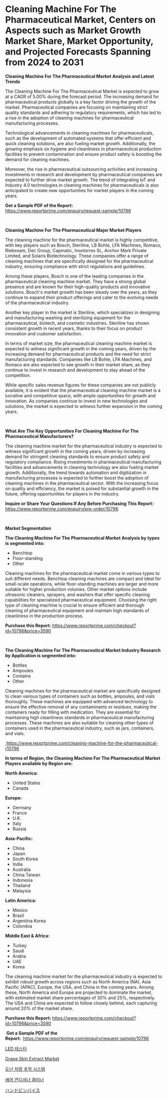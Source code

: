 <p><h1>Cleaning Machine For The Pharmaceutical Market, Centers on Aspects such as Market Growth Market Share, Market Opportunity, and Projected Forecasts Spanning from 2024 to 2031</h1></p><p><strong>Cleaning Machine For The Pharmaceutical Market Analysis and Latest Trends</strong></p>
<p><p>The Cleaning Machine For The Pharmaceutical Market is expected to grow at a CAGR of 5.00% during the forecast period. The increasing demand for pharmaceutical products globally is a key factor driving the growth of the market. Pharmaceutical companies are focusing on maintaining strict quality standards and adhering to regulatory requirements, which has led to a rise in the adoption of cleaning machines for pharmaceutical manufacturing processes.</p><p>Technological advancements in cleaning machines for pharmaceuticals, such as the development of automated systems that offer efficient and quick cleaning solutions, are also fueling market growth. Additionally, the growing emphasis on hygiene and cleanliness in pharmaceutical production facilities to prevent contamination and ensure product safety is boosting the demand for cleaning machines.</p><p>Moreover, the rise in pharmaceutical outsourcing activities and increasing investments in research and development by pharmaceutical companies are expected to further drive market growth. The trend of integrating IoT and Industry 4.0 technologies in cleaning machines for pharmaceuticals is also anticipated to create new opportunities for market players in the coming years.</p></p>
<p><strong>Get a Sample PDF of the Report:&nbsp;</strong> <a href="https://www.reportprime.com/enquiry/request-sample/10796">https://www.reportprime.com/enquiry/request-sample/10796</a></p>
<p>&nbsp;</p>
<p><strong>Cleaning Machine For The Pharmaceutical Major Market Players</strong></p>
<p><p>The cleaning machine for the pharmaceutical market is highly competitive, with key players such as Bosch, Steriline, LB Bohle, LFA Machines, Romaco, Riebesam, Dec Group, Capmatic, Inoxtorres SL, Anchor Mark Private Limited, and Solaris Biotechnology. These companies offer a range of cleaning machines that are specifically designed for the pharmaceutical industry, ensuring compliance with strict regulations and guidelines.</p><p>Among these players, Bosch is one of the leading companies in the pharmaceutical cleaning machine market. They have a strong global presence and are known for their high-quality products and innovative solutions. Bosch's market growth has been steady over the years, as they continue to expand their product offerings and cater to the evolving needs of the pharmaceutical industry.</p><p>Another key player in the market is Steriline, which specializes in designing and manufacturing washing and sterilizing equipment for the pharmaceutical, biotech, and cosmetic industries. Steriline has shown consistent growth in recent years, thanks to their focus on product innovation and customer satisfaction.</p><p>In terms of market size, the pharmaceutical cleaning machine market is expected to witness significant growth in the coming years, driven by the increasing demand for pharmaceutical products and the need for strict manufacturing standards. Companies like LB Bohle, LFA Machines, and Romaco are also expected to see growth in their market share, as they continue to invest in research and development to stay ahead of the competition.</p><p>While specific sales revenue figures for these companies are not publicly available, it is evident that the pharmaceutical cleaning machine market is a lucrative and competitive space, with ample opportunities for growth and innovation. As companies continue to invest in new technologies and solutions, the market is expected to witness further expansion in the coming years.</p></p>
<p>&nbsp;</p>
<p><strong>What Are The Key Opportunities For Cleaning Machine For The Pharmaceutical Manufacturers?</strong></p>
<p><p>The cleaning machine market for the pharmaceutical industry is expected to witness significant growth in the coming years, driven by increasing demand for stringent cleaning standards to ensure product safety and regulatory compliance. Rising investments in pharmaceutical manufacturing facilities and advancements in cleaning technology are also fueling market growth. Additionally, the trend towards automation and digitization in manufacturing processes is expected to further boost the adoption of cleaning machines in the pharmaceutical sector. With the increasing focus on quality and efficiency, the market is poised for substantial growth in the future, offering opportunities for players in the industry.</p></p>
<p><strong>Inquire or Share Your Questions If Any Before Purchasing This Report:</strong> <a href="https://www.reportprime.com/enquiry/pre-order/10796">https://www.reportprime.com/enquiry/pre-order/10796</a></p>
<p>&nbsp;</p>
<p><strong>Market Segmentation</strong></p>
<p><strong>The Cleaning Machine For The Pharmaceutical Market Analysis by types is segmented into:</strong></p>
<p><ul><li>Benchtop</li><li>Floor-standing</li><li>Other</li></ul></p>
<p><p>Cleaning machines for the pharmaceutical market come in various types to suit different needs. Benchtop cleaning machines are compact and ideal for small-scale operations, while floor-standing machines are larger and more suitable for higher production volumes. Other market options include ultrasonic cleaners, sprayers, and washers that offer specific cleaning capabilities for specialized pharmaceutical equipment. Choosing the right type of cleaning machine is crucial to ensure efficient and thorough cleaning of pharmaceutical equipment and maintain high standards of cleanliness in the production process.</p></p>
<p><strong>Purchase this Report:&nbsp;</strong><a href="https://www.reportprime.com/checkout?id=10796&price=3590">https://www.reportprime.com/checkout?id=10796&price=3590</a></p>
<p>&nbsp;</p>
<p><strong>The Cleaning Machine For The Pharmaceutical Market Industry Research by Application is segmented into:</strong></p>
<p><ul><li>Bottles</li><li>Ampoules</li><li>Contains</li><li>Other</li></ul></p>
<p><p>Cleaning machines for the pharmaceutical market are specifically designed to clean various types of containers such as bottles, ampoules, and vials thoroughly. These machines are equipped with advanced technology to ensure the effective removal of any contaminants or residues, making the containers ready for filling with medication. They are essential for maintaining high cleanliness standards in pharmaceutical manufacturing processes. These machines are also suitable for cleaning other types of containers used in the pharmaceutical industry, such as jars, containers, and vials.</p></p>
<p><a href="https://www.reportprime.com/cleaning-machine-for-the-pharmaceutical-r10796">&nbsp;https://www.reportprime.com/cleaning-machine-for-the-pharmaceutical-r10796</a></p>
<p><strong>In terms of Region, the Cleaning Machine For The Pharmaceutical Market Players available by Region are:</strong></p>
<p>
    <p> <strong> North America: </strong>
        <ul>
            <li>United States</li>
            <li>Canada</li>
        </ul>
        </p> 
    <p> <strong> Europe: </strong>
        <ul>
            <li>Germany</li>
            <li>France</li>
            <li>U.K.</li>
            <li>Italy</li>
            <li>Russia</li>
        </ul>
        </p> 
    <p> <strong> Asia-Pacific: </strong>
        <ul>
            <li>China</li>
            <li>Japan</li>
            <li>South Korea</li>
            <li>India</li>
            <li>Australia</li>
            <li>China Taiwan</li>
            <li>Indonesia</li>
            <li>Thailand</li>
            <li>Malaysia</li>
        </ul>
        </p> 
    <p> <strong> Latin America: </strong>
        <ul>
            <li>Mexico</li>
            <li>Brazil</li>
            <li>Argentina Korea</li>
            <li>Colombia</li>
        </ul>
        </p> 
    <p> <strong> Middle East & Africa: </strong>
        <ul>
            <li>Turkey</li>
            <li>Saudi</li>
            <li>Arabia</li>
            <li>UAE</li>
            <li>Korea</li>
        </ul>
    </p>
    </p>
<p><p>The cleaning machine market for the pharmaceutical industry is expected to exhibit robust growth across regions such as North America (NA), Asia Pacific (APAC), Europe, the USA, and China in the coming years. Among these, North America and Europe are projected to dominate the market, with estimated market share percentages of 30% and 25%, respectively. The USA and China are expected to follow closely behind, each capturing around 20% of the market share.</p></p>
<p><strong>Purchase this Report: </strong><a href="https://www.reportprime.com/checkout?id=10796&price=3590">https://www.reportprime.com/checkout?id=10796&price=3590</a></p>
<p>&nbsp;<strong>Get a Sample PDF of the Report:&nbsp;&nbsp;</strong><a href="https://www.reportprime.com/enquiry/request-sample/10796">https://www.reportprime.com/enquiry/request-sample/10796</a></p>
<p><strong></strong></p>
<p><p><a href="https://medium.com/@fredajerde/led-tester-%EC%8B%9C%EC%9E%A5-%EC%9C%A0%ED%98%95-%EC%9D%91%EC%9A%A9-%EB%B0%8F-%EC%A7%80%EB%A6%AC%EC%A0%81%EC%9C%BC%EB%A1%9C-%EC%A2%85%ED%95%A9-%ED%8F%89%EA%B0%80-366c4210e800">LED 테스터</a></p><p><a href="https://issuu.com/reportprime-2/docs/grape-skin-extract-market-size-2030.pptx">Grape Skin Extract Market</a></p><p><a href="https://medium.com/@gustavorn8776/2024-2031%EB%85%84%EA%B9%8C%EC%A7%80-%EC%98%88%EC%83%81%EB%90%98%EB%8A%94-%EB%8F%84%EB%82%9C-%EC%B0%A8%EB%9F%89-%EC%B6%94%EC%A0%81-%EC%8B%9C%EC%8A%A4%ED%85%9C-%EC%8B%9C%EC%9E%A5-%EB%8F%99%ED%96%A5-%EB%B0%8F-%EC%8B%9C%EC%9E%A5-%EB%B6%84%EC%84%9D-36533f7f9062">도난 차량 추적 시스템</a></p><p><a href="https://github.com/vsr06p4p49/Market-Research-Report-List-1/blob/main/899024122116.md">에어 컨디셔너 클리너</a></p><p><a href="https://github.com/ReganWisoky2023/Market-Research-Report-List-1/blob/main/706818224193.md">ハンドピンバイス</a></p></p>
